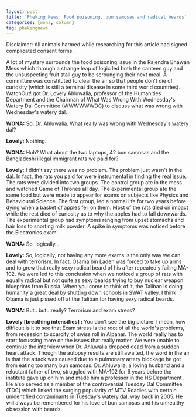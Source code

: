 ```yaml
---
layout: post
title: 'Pheking News: Food poisoning, bun samosas and radical beards'
categories: [wona, column]
tag: phekingnews
---
```


Disclaimer: All animals harmed while researching for this article had signed complicated consent forms. 

A lot of mystery surrounds the food poisoning issue in the Rajendra Bhawan Mess which through a strange leap of logic led both the canteen guy and the unsuspecting fruit stall guy to be scrounging their next meal. A committee was constituted to clear the air so that people don't die of curiosity (which is still a terminal disease in some third world countries). WatchOut! got Dr. Lovely Ahluwalia, professor of the Humanities Department and the Chairman of What Was Wrong With Wednesday's Watery Dal Committee (WWWWWWDC) to discuss what was wrong with Wednesday's watery dal.

**WONA:** So, Dr. Ahluwalia. What really was wrong with Wednesday's watery dal?

**Lovely:** Nothing.

**WONA:** Huh? What about the two laptops, 42 bun samosas and the Bangladeshi illegal immigrant rats we paid for?

**Lovely:** I didn't say there was no problem. The problem just wasn't in the dal. In fact, the rats you paid for were instrumental in finding the real issue. The rats were divided into two groups. The control group ate in the mess and watched Game of Thrones all day. The experimental group ate the same food but were made to appear for exams on subjects like Physics and Behavioural Science. The first group, led a normal life for two years before dying when a basket of apples fell on them. Most of the rats died on impact while the rest died of curiosity as to why the apples had to fall downwards. The experimental group had symptoms ranging from upset stomachs and hair loss to snorting milk powder.  A spike in symptoms was noticed before the Electronics exam.

**WONA:** So, logically…

**Lovely:** So, logically, not having any more exams is the only way we can deal with terrorism. In fact, Osama bin Laden was forced to take up arms and to grow that really sexy radical beard of his after repeatedly failing MA-102. We were led to this conclusion when we noticed a group of rats with equally radical but not quite as sexy beards trying to buy nuclear weapon blueprints from Russia. When you come to think of it, the Taliban is doing humanity a great deal by shutting down schools in SWAT valley. I think Obama is just pissed off at the Taliban for having sexy radical beards.

**WONA:** But.. but.. really? Terrorism and exam stress?

**Lovely [breathing intensifies] :** You don't see the big picture. I mean, how difficult is it to see that Exam stress is the root of all the world's problems, from recession to scarcity of swiss roll in Alpahar. The world really has to start focussing more on the issues that really matter.
We were unable to continue the interview when Dr. Ahluwalia dropped dead from a sudden heart attack. Though the autopsy results are still awaited, the word in the air is that the attack was caused due to a pulmonary artery blockage he got from eating too many bun samosas.
Dr. Ahluwalia, a loving husband and a reluctant father of two, struggled with MA-102 for 6 years before the institute gave up on him and made him a professor in the HS Department . He also served as a member of the controversial Tuesday Dal Committee (TDC) which linked the surging popularity of MTV Roadies with certain unidentified contaminants in Tuesday's watery dal, way back in 2005. He will always be remembered for his love of bun samosas and his unhealthy obsession with beards.
